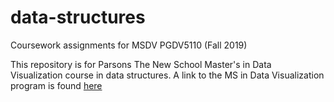 # data-structures
Coursework assignments for MSDV PGDV5110 (Fall 2019)

This repository is for Parsons The New School Master's in Data Visualization course in data structures. 
A link to the MS in Data Visualization program is found [here](https://www.newschool.edu/parsons/ms-data-visualization/)
